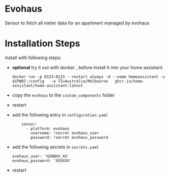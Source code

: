 #  Evohaus
Sensor to fetch all meter data for an apartment managed by evohaus

# Installation Steps

install with following steps:

- **optional**  try it out with docker , before install it into your home assistant.

    ```
    docker run -p 8123:8123 --restart always -d --name homeassistant -v ${PWD}:/config   -e TZ=Australia/Melbourne   ghcr.io/home-assistant/home-assistant:latest
    ```

- copy the `evohaus` to the `custom_components` folder 
- restart
- add the following entry in `configuration.yaml`

    ```
        sensor:                
          - platform: evohaus
            username: !secret evohaus_user
            password: !secret evohaus_password  
    ```

- add the following secrets in `secrets.yaml`

    ```
    evohaus_user: 'H20WXX_XX'
    evohaus_password: 'XXXXXX'

    ```

-  restart 
